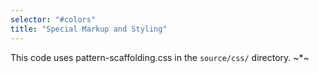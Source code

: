 ```yaml
---
selector: "#colors"
title: "Special Markup and Styling"
---
```

This code uses pattern-scaffolding.css in the `source/css/` directory.
~*~
